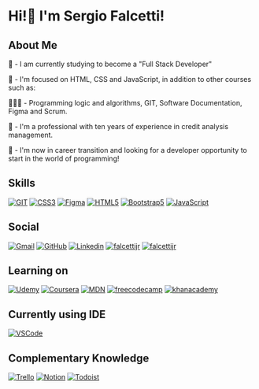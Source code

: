 # Hi!👋  I'm Sergio Falcetti! 


##  About Me
🌱 - I am currently studying to become a "Full Stack Developer"

📙 - I'm focused on HTML, CSS and JavaScript, in addition to other courses such as:

👨🏻‍💻 - Programming logic and algorithms, GIT, Software Documentation, Figma and Scrum.

💼 - I'm a professional with ten years of experience in credit analysis management.

🎯 -  I'm now in career transition and looking for a developer opportunity to start in the world of programming!


## Skills

[![GIT](https://img.shields.io/badge/GIT-E44C30?style=for-the-badge&logo=git&logoColor=white)]()
[![CSS3](https://img.shields.io/badge/CSS3-1572B6?style=for-the-badge&logo=css3&logoColor=white)]()
[![Figma](https://img.shields.io/badge/Figma-F24E1E?style=for-the-badge&logo=figma&logoColor=white)]()
[![HTML5](https://img.shields.io/badge/HTML5-E34F26?style=for-the-badge&logo=html5&logoColor=white)]()
[![Bootstrap5](https://img.shields.io/badge/Bootstrap-563D7C?style=for-the-badge&logo=bootstrap&logoColor=white)]()
[![JavaScript](https://img.shields.io/badge/JavaScript-F7DF1E?style=for-the-badge&logo=javascript&logoColor=black)]()

## Social

[![Gmail](https://img.shields.io/badge/Gmail-D14836?style=for-the-badge&logo=gmail&logoColor=white
)](mailto:falcettijr@gmail.com)
[![GitHub](https://img.shields.io/badge/GitHub-100000?style=for-the-badge&logo=github&logoColor=white)](https://github.com/falcettijr)
[![Linkedin](https://img.shields.io/badge/LinkedIn-0077B5?style=for-the-badge&logo=linkedin&logoColor=white)](https://www.linkedin.com/in/sergiofalcetti)
[![falcettijr](https://img.shields.io/badge/Instagram-E4405F?style=for-the-badge&logo=instagram&logoColor=white)](https://www.instagram.com/sergio.falcetti/)
[![falcettijr](https://img.shields.io/badge/Stack_Overflow-FE7A16?style=for-the-badge&logo=stack-overflow&logoColor=white)](https://stackoverflow.com/users/19959736/sergio-falcetti)

## Learning on

[![Udemy](https://img.shields.io/badge/Udemy-EC5252?style=for-the-badge&logo=Udemy&logoColor=white)](https://www.udemy.com/user/sergio49/)
[![Coursera](https://img.shields.io/badge/Coursera-0056D2?style=for-the-badge&logo=Coursera&logoColor=white)](https://www.coursera.org/user/808b9af9970fae8b46a4ffb36d8e2822)
[![MDN](https://img.shields.io/badge/MDN_Web_Docs-black?style=for-the-badge&logo=mdnwebdocs&logoColor=white)]()
[![freecodecamp](https://img.shields.io/badge/freecodecamp-27273D?style=for-the-badge&logo=freecodecamp&logoColor=white)](https://www.freecodecamp.org/falcettijr)
[![khanacademy](https://img.shields.io/badge/Khan%20Academy-14BF96?style=for-the-badge&logo=Khan%20Academy&logoColor=white)](https://pt.khanacademy.org/profile/me/courses?learn=1)
## Currently using IDE

[![VSCode](https://img.shields.io/badge/Visual_Studio_Code-0078D4?style=for-the-badge&logo=visual%20studio%20code&logoColor=white
)](https://code.visualstudio.com/)

## Complementary Knowledge

[![Trello](https://img.shields.io/badge/Trello-0052CC?style=for-the-badge&logo=trello&logoColor=whit)]()
[![Notion](https://img.shields.io/badge/Notion-000000?style=for-the-badge&logo=notion&logoColor=white
)]()
[![Todoist](https://img.shields.io/badge/Todoist-E44332?style=for-the-badge&logo=todoist&logoColor=white)]()

